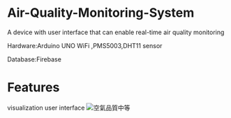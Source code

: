 # Air-Quality-Monitoring-System
A device with user interface that can enable real-time air quality monitoring

Hardware:Arduino UNO WiFi ,PMS5003,DHT11 sensor

Database:Firebase

# Features
visualization user interface
![空氣品質中等](https://github.com/user-attachments/assets/0ef08641-0bbb-4708-9b94-9eb20669a8c9)
